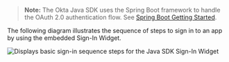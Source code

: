 > **Note:** The Okta Java SDK uses the Spring Boot framework to handle the OAuth 2.0 authentication flow. See [Spring Boot Getting Started](https://spring.io/guides/gs/spring-boot/).

The following diagram illustrates the sequence of steps to sign in to an app by using the embedded Sign-In Widget.

<div class="common-image-format">

![Displays basic sign-in sequence steps for the Java SDK Sign-In Widget](/img/oie-embedded-sdk/oie-embedded-widget-use-case-sign-in-java.png)

</div>
